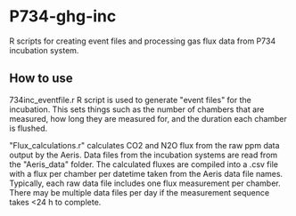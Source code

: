 # P734-ghg-inc
R scripts for creating event files and processing gas flux data from P734 incubation system. 

## How to use
734inc_eventfile.r R script is used to generate "event files" for the incubation. This sets things such as the number of chambers that are measured, how long they are measured for, and the duration each chamber is flushed. 

"Flux_calculations.r" calculates CO2 and N2O flux from the raw ppm data output by the Aeris. Data files from the incubation systems are read from the "Aeris_data" folder. The calculated fluxes are compiled into a .csv file with a flux per chamber per datetime taken from the Aeris data file names. Typically, each raw data file includes one flux measurement per chamber. There may be multiple data files per day if the measurement sequence takes <24 h to complete.
